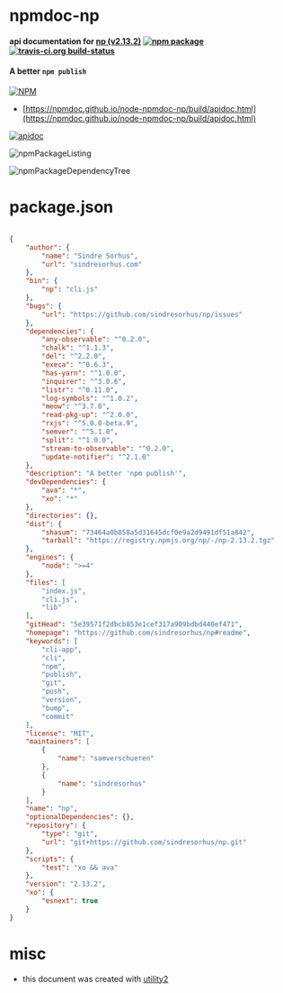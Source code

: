 # npmdoc-np

#### api documentation for  [np (v2.13.2)](https://github.com/sindresorhus/np#readme)  [![npm package](https://img.shields.io/npm/v/npmdoc-np.svg?style=flat-square)](https://www.npmjs.org/package/npmdoc-np) [![travis-ci.org build-status](https://api.travis-ci.org/npmdoc/node-npmdoc-np.svg)](https://travis-ci.org/npmdoc/node-npmdoc-np)

#### A better `npm publish`

[![NPM](https://nodei.co/npm/np.png?downloads=true&downloadRank=true&stars=true)](https://www.npmjs.com/package/np)

- [https://npmdoc.github.io/node-npmdoc-np/build/apidoc.html](https://npmdoc.github.io/node-npmdoc-np/build/apidoc.html)

[![apidoc](https://npmdoc.github.io/node-npmdoc-np/build/screenCapture.buildCi.browser.%252Ftmp%252Fbuild%252Fapidoc.html.png)](https://npmdoc.github.io/node-npmdoc-np/build/apidoc.html)

![npmPackageListing](https://npmdoc.github.io/node-npmdoc-np/build/screenCapture.npmPackageListing.svg)

![npmPackageDependencyTree](https://npmdoc.github.io/node-npmdoc-np/build/screenCapture.npmPackageDependencyTree.svg)



# package.json

```json

{
    "author": {
        "name": "Sindre Sorhus",
        "url": "sindresorhus.com"
    },
    "bin": {
        "np": "cli.js"
    },
    "bugs": {
        "url": "https://github.com/sindresorhus/np/issues"
    },
    "dependencies": {
        "any-observable": "^0.2.0",
        "chalk": "^1.1.3",
        "del": "^2.2.0",
        "execa": "^0.6.3",
        "has-yarn": "^1.0.0",
        "inquirer": "^3.0.6",
        "listr": "^0.11.0",
        "log-symbols": "^1.0.2",
        "meow": "^3.7.0",
        "read-pkg-up": "^2.0.0",
        "rxjs": "^5.0.0-beta.9",
        "semver": "^5.1.0",
        "split": "^1.0.0",
        "stream-to-observable": "^0.2.0",
        "update-notifier": "^2.1.0"
    },
    "description": "A better 'npm publish'",
    "devDependencies": {
        "ava": "*",
        "xo": "*"
    },
    "directories": {},
    "dist": {
        "shasum": "73464a0b858a5d31645dcf0e9a2d9491df51a842",
        "tarball": "https://registry.npmjs.org/np/-/np-2.13.2.tgz"
    },
    "engines": {
        "node": ">=4"
    },
    "files": [
        "index.js",
        "cli.js",
        "lib"
    ],
    "gitHead": "5e39571f2dbcb853e1cef317a909bdbd440ef471",
    "homepage": "https://github.com/sindresorhus/np#readme",
    "keywords": [
        "cli-app",
        "cli",
        "npm",
        "publish",
        "git",
        "push",
        "version",
        "bump",
        "commit"
    ],
    "license": "MIT",
    "maintainers": [
        {
            "name": "samverschueren"
        },
        {
            "name": "sindresorhus"
        }
    ],
    "name": "np",
    "optionalDependencies": {},
    "repository": {
        "type": "git",
        "url": "git+https://github.com/sindresorhus/np.git"
    },
    "scripts": {
        "test": "xo && ava"
    },
    "version": "2.13.2",
    "xo": {
        "esnext": true
    }
}
```



# misc
- this document was created with [utility2](https://github.com/kaizhu256/node-utility2)
